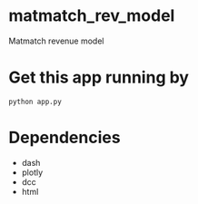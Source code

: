 # matmatch_rev_model
Matmatch revenue model

# Get this app running by 
```python app.py```

# Dependencies
- dash
- plotly
- dcc
- html

